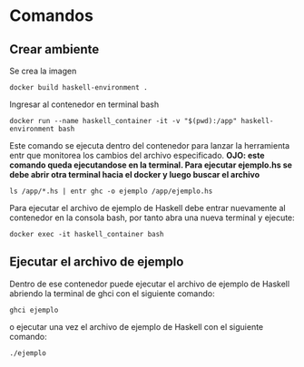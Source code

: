 
# Comandos

## Crear ambiente

Se crea la imagen
```
docker build haskell-environment .
```

Ingresar al contenedor en terminal bash
```
docker run --name haskell_container -it -v "$(pwd):/app" haskell-environment bash
```


Este comando se ejecuta dentro del contenedor para lanzar la herramienta entr que monitorea los cambios del archivo especificado. **OJO: este comando queda ejecutandose en la terminal. Para ejecutar ejemplo.hs se debe abrir otra terminal hacia el docker y luego buscar el archivo**

```
ls /app/*.hs | entr ghc -o ejemplo /app/ejemplo.hs
```

Para ejecutar el archivo de ejemplo de Haskell debe entrar nuevamente al contenedor en la consola bash, por tanto abra una nueva terminal y ejecute:
```
docker exec -it haskell_container bash
```

## Ejecutar el archivo de ejemplo

Dentro de ese contenedor puede ejecutar el archivo de ejemplo de Haskell abriendo la terminal de ghci con el siguiente comando:
```
ghci ejemplo
```

o ejecutar una vez el archivo de ejemplo de Haskell con el siguiente comando:
```
./ejemplo
```